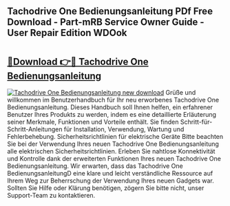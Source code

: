## Tachodrive One Bedienungsanleitung PDf Free Download - Part-mRB Service Owner Guide - User Repair Edition WDOok

# <h2><a href="http://df0hga.blite.top/?on=Tachodrive+One+Bedienungsanleitung">🔗Download 👉🔴 Tachodrive One Bedienungsanleitung</a></h2>

[![Tachodrive One Bedienungsanleitung new download](https://i.imgur.com/lujVjoI.png)](http://df0hga.blite.top/?on=Tachodrive+One+Bedienungsanleitung)
Grüße und willkommen im Benutzerhandbuch für Ihr neu erworbenes Tachodrive One Bedienungsanleitung. Dieses Handbuch soll Ihnen helfen, ein erfahrener Benutzer Ihres Produkts zu werden, indem es eine detaillierte Erläuterung seiner Merkmale, Funktionen und Vorteile enthält. Sie finden Schritt-für-Schritt-Anleitungen für Installation, Verwendung, Wartung und Fehlerbehebung. Sicherheitsrichtlinien für elektrische Geräte Bitte beachten Sie bei der Verwendung Ihres neuen Tachodrive One Bedienungsanleitung alle elektrischen Sicherheitsrichtlinien. Erleben Sie nahtlose Konnektivität und Kontrolle dank der erweiterten Funktionen Ihres neuen Tachodrive One Bedienungsanleitung. Wir erwarten, dass das Tachodrive One BedienungsanleitungD eine klare und leicht verständliche Ressource auf Ihrem Weg zur Beherrschung der Verwendung Ihres neuen Gadgets war. Sollten Sie Hilfe oder Klärung benötigen, zögern Sie bitte nicht, unser Support-Team zu kontaktieren.
